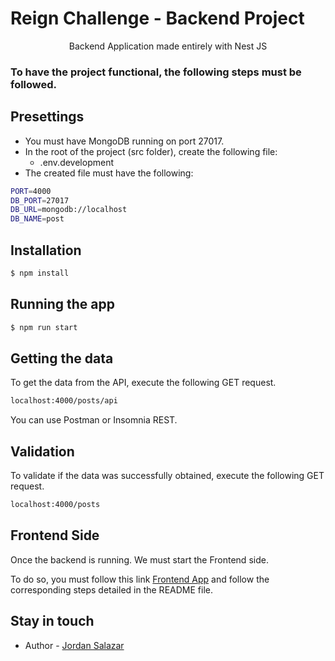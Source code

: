 # Reign Challenge - Backend Project

  <p align="center">Backend Application made entirely with Nest JS</p>

<!-- ## Description -->

### To have the project functional, the following steps must be followed.

## Presettings

- You must have MongoDB running on port 27017.
- In the root of the project (src folder), create the following file:
  - .env.development
- The created file must have the following:

```bash
PORT=4000
DB_PORT=27017
DB_URL=mongodb://localhost
DB_NAME=post
```

## Installation

```bash
$ npm install
```

## Running the app

```bash
$ npm run start
```

## Getting the data

To get the data from the API, execute the following GET request.

```bash
localhost:4000/posts/api
```

You can use Postman or Insomnia REST.

## Validation

To validate if the data was successfully obtained, execute the following GET request.

```bash
localhost:4000/posts
```

## Frontend Side

Once the backend is running. We must start the Frontend side.

To do so, you must follow this link [Frontend App](https://gitlab.com/jordansalazar.975/frontend-react-challenge) and follow the corresponding steps detailed in the README file.

## Stay in touch

- Author - [Jordan Salazar](https://github.com/rafalazar)
